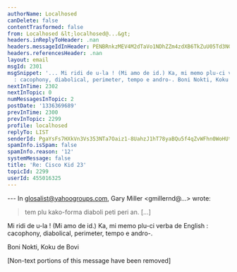 ```yaml
---
authorName: Localhosed
canDelete: false
contentTrasformed: false
from: Localhosed &lt;localhosed@...&gt;
headers.inReplyToHeader: .nan
headers.messageIdInHeader: PENBRnkzMEV4M2dTaVo1NDhZZm4zdXB6TkZuU05Td3NGYkw1ZkNhOUpCRHFxMHliX2lhUUBtYWlsLmdtYWlsLmNvbT4=
headers.referencesHeader: .nan
layout: email
msgId: 2301
msgSnippet: '... Mi ridi de u-la ! (Mi amo de id.) Ka, mi memo plu-ci verba de English
  : cacophony, diabolical, perimeter, tempo e andro-. Boni Nokti, Koku de Bovi '
nextInTime: 2302
nextInTopic: 0
numMessagesInTopic: 2
postDate: '1336369689'
prevInTime: 2300
prevInTopic: 2299
profile: localhosed
replyTo: LIST
senderId: PgaYsFs7HXkVn3Vs353NTa7Oaiz1-8UahzJ1hT78yaBQu5f4qZvWFhn0WoHUtHpS09aTq86RlVaFxZFPsfzGQKqDs8KtJ7D1
spamInfo.isSpam: false
spamInfo.reason: '12'
systemMessage: false
title: 'Re: Cisco Kid 23'
topicId: 2299
userId: 455016325
---
```


--- In glosalist@yahoogroups.com, Gary Miller <gmillernd@...> wrote:
> tem plu kako-forma diaboli peti peri an.
> [...]

Mi ridi de u-la ! (Mi amo de id.)
Ka, mi memo plu-ci verba de English : cacophony, diabolical, perimeter,
tempo e andro-.

Boni Nokti,
Koku de Bovi


[Non-text portions of this message have been removed]


